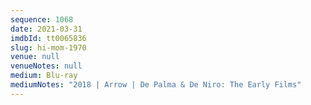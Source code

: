 ```yaml
---
sequence: 1068
date: 2021-03-31
imdbId: tt0065836
slug: hi-mom-1970
venue: null
venueNotes: null
medium: Blu-ray
mediumNotes: "2018 | Arrow | De Palma & De Niro: The Early Films"
---
```

